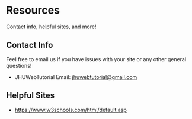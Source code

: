 # Resources
Contact info, helpful sites, and more!

## Contact Info
Feel free to email us if you have issues with your site or any other general questions!
- JHUWebTutorial Email: jhuwebtutorial@gmail.com

## Helpful Sites
- https://www.w3schools.com/html/default.asp

